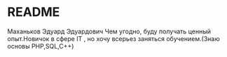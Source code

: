 # README
Маханьков Эдуард Эдуардович
Чем угодно, буду получать ценный опыт.Новичок в сфере IT , но хочу всерьез заняться обучением.(Знаю основы PHP,SQL,C++)
